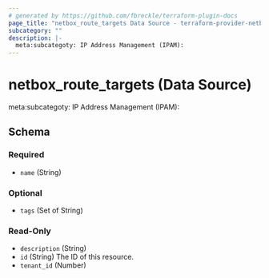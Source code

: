 ```yaml
---
# generated by https://github.com/fbreckle/terraform-plugin-docs
page_title: "netbox_route_targets Data Source - terraform-provider-netbox"
subcategory: ""
description: |-
  meta:subcategoty: IP Address Management (IPAM):
---
```


# netbox_route_targets (Data Source)

meta:subcategoty: IP Address Management (IPAM):



<!-- schema generated by tfplugindocs -->
## Schema

### Required

- `name` (String)

### Optional

- `tags` (Set of String)

### Read-Only

- `description` (String)
- `id` (String) The ID of this resource.
- `tenant_id` (Number)


